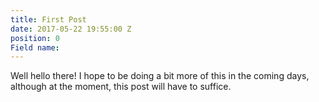 ```yaml
---
title: First Post
date: 2017-05-22 19:55:00 Z
position: 0
Field name: 
---
```


Well hello there! I hope to be doing a bit more of this in the coming days, although at the moment, this post will have to suffice.